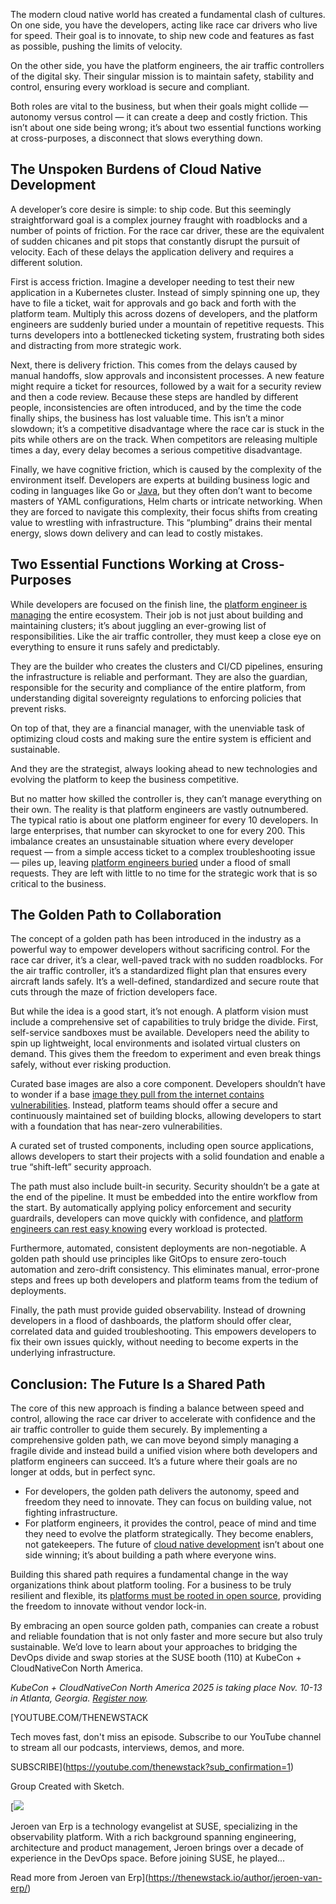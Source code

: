 The modern cloud native world has created a fundamental clash of cultures. On one side, you have the developers, acting like race car drivers who live for speed. Their goal is to innovate, to ship new code and features as fast as possible, pushing the limits of velocity.

On the other side, you have the platform engineers, the air traffic controllers of the digital sky. Their singular mission is to maintain safety, stability and control, ensuring every workload is secure and compliant.

Both roles are vital to the business, but when their goals might collide — autonomy versus control — it can create a deep and costly friction. This isn’t about one side being wrong; it’s about two essential functions working at cross-purposes, a disconnect that slows everything down.

## The Unspoken Burdens of Cloud Native Development

A developer’s core desire is simple: to ship code. But this seemingly straightforward goal is a complex journey fraught with roadblocks and a number of points of friction. For the race car driver, these are the equivalent of sudden chicanes and pit stops that constantly disrupt the pursuit of velocity. Each of these delays the application delivery and requires a different solution.

First is access friction. Imagine a developer needing to test their new application in a Kubernetes cluster. Instead of simply spinning one up, they have to file a ticket, wait for approvals and go back and forth with the platform team. Multiply this across dozens of developers, and the platform engineers are suddenly buried under a mountain of repetitive requests. This turns developers into a bottlenecked ticketing system, frustrating both sides and distracting from more strategic work.

Next, there is delivery friction. This comes from the delays caused by manual handoffs, slow approvals and inconsistent processes. A new feature might require a ticket for resources, followed by a wait for a security review and then a code review. Because these steps are handled by different people, inconsistencies are often introduced, and by the time the code finally ships, the business has lost valuable time. This isn’t a minor slowdown; it’s a competitive disadvantage where the race car is stuck in the pits while others are on the track. When competitors are releasing multiple times a day, every delay becomes a serious competitive disadvantage.

Finally, we have cognitive friction, which is caused by the complexity of the environment itself. Developers are experts at building business logic and coding in languages like Go or  [Java](https://thenewstack.io/introduction-to-java-programming-language/), but they often don’t want to become masters of YAML configurations, Helm charts or intricate networking. When they are forced to navigate this complexity, their focus shifts from creating value to wrestling with infrastructure. This “plumbing” drains their mental energy, slows down delivery and can lead to costly mistakes.

## Two Essential Functions Working at Cross-Purposes

While developers are focused on the finish line, the [platform engineer is managing](https://thenewstack.io/how-platform-engineering-helps-manage-innovation-responsibly/) the entire ecosystem. Their job is not just about building and maintaining clusters; it’s about juggling an ever-growing list of responsibilities. Like the air traffic controller, they must keep a close eye on everything to ensure it runs safely and predictably.

They are the builder who creates the clusters and CI/CD pipelines, ensuring the infrastructure is reliable and performant. They are also the guardian, responsible for the security and compliance of the entire platform, from understanding digital sovereignty regulations to enforcing policies that prevent risks.

On top of that, they are a financial manager, with the unenviable task of optimizing cloud costs and making sure the entire system is efficient and sustainable.

And they are the strategist, always looking ahead to new technologies and evolving the platform to keep the business competitive.

But no matter how skilled the controller is, they can’t manage everything on their own. The reality is that platform engineers are vastly outnumbered. The typical ratio is about one platform engineer for every 10 developers. In large enterprises, that number can skyrocket to one for every 200. This imbalance creates an unsustainable situation where every developer request — from a simple access ticket to a complex troubleshooting issue — piles up, leaving [platform engineers buried](https://thenewstack.io/platform-teams-start-small-to-win-big/) under a flood of small requests. They are left with little to no time for the strategic work that is so critical to the business.

## The Golden Path to Collaboration

The concept of a golden path has been introduced in the industry as a powerful way to empower developers without sacrificing control. For the race car driver, it’s a clear, well-paved track with no sudden roadblocks. For the air traffic controller, it’s a standardized flight plan that ensures every aircraft lands safely. It’s a well-defined, standardized and secure route that cuts through the maze of friction developers face.

But while the idea is a good start, it’s not enough. A platform vision must include a comprehensive set of capabilities to truly bridge the divide. First, self-service sandboxes must be available. Developers need the ability to spin up lightweight, local environments and isolated virtual clusters on demand. This gives them the freedom to experiment and even break things safely, without ever risking production.

Curated base images are also a core component. Developers shouldn’t have to wonder if a base [image they pull from the internet contains vulnerabilities](https://thenewstack.io/container-image-fault-lines-are-being-exposed/). Instead, platform teams should offer a secure and continuously maintained set of building blocks, allowing developers to start with a foundation that has near-zero vulnerabilities.

A curated set of trusted components, including open source applications, allows developers to start their projects with a solid foundation and enable a true “shift-left” security approach.

The path must also include built-in security. Security shouldn’t be a gate at the end of the pipeline. It must be embedded into the entire workflow from the start. By automatically applying policy enforcement and security guardrails, developers can move quickly with confidence, and [platform engineers can rest easy knowing](https://thenewstack.io/ebooks/platform-engineering/platform-engineering-what-you-need-to-know-now/) every workload is protected.

Furthermore, automated, consistent deployments are non-negotiable. A golden path should use principles like GitOps to ensure zero-touch automation and zero-drift consistency. This eliminates manual, error-prone steps and frees up both developers and platform teams from the tedium of deployments.

Finally, the path must provide guided observability. Instead of drowning developers in a flood of dashboards, the platform should offer clear, correlated data and guided troubleshooting. This empowers developers to fix their own issues quickly, without needing to become experts in the underlying infrastructure.

## Conclusion: The Future Is a Shared Path

The core of this new approach is finding a balance between speed and control, allowing the race car driver to accelerate with confidence and the air traffic controller to guide them securely. By implementing a comprehensive golden path, we can move beyond simply managing a fragile divide and instead build a unified vision where both developers and platform engineers can succeed. It’s a future where their goals are no longer at odds, but in perfect sync.

* For developers, the golden path delivers the autonomy, speed and freedom they need to innovate. They can focus on building value, not fighting infrastructure.
* For platform engineers, it provides the control, peace of mind and time they need to evolve the platform strategically. They become enablers, not gatekeepers. The future of [cloud native development](https://thenewstack.io/cloud-native/ "cloud native development") isn’t about one side winning; it’s about building a path where everyone wins.

Building this shared path requires a fundamental change in the way organizations think about platform tooling. For a business to be truly resilient and flexible, its [platforms must be rooted in open source](https://thenewstack.io/building-an-idp-with-help-from-the-open-source-cnoe-framework/), providing the freedom to innovate without vendor lock-in.

By embracing an open source golden path, companies can create a robust and reliable foundation that is not only faster and more secure but also truly sustainable. We’d love to learn about your approaches to bridging the DevOps divide and swap stories at the SUSE booth (110) at KubeCon + CloudNativeCon North America.

*KubeCon + CloudNativeCon North America 2025 is taking place Nov. 10-13 in Atlanta, Georgia.* [*Register now*](https://events.linuxfoundation.org/kubecon-cloudnativecon-north-america/register/)*.*

[YOUTUBE.COM/THENEWSTACK

Tech moves fast, don't miss an episode. Subscribe to our YouTube
channel to stream all our podcasts, interviews, demos, and more.

SUBSCRIBE](https://youtube.com/thenewstack?sub_confirmation=1)

Group
Created with Sketch.

[![](https://thenewstack.io/wp-content/uploads/2025/10/32d96169-cropped-99730b59-jeroen-van-erp-600x600.jpeg)

Jeroen van Erp is a technology evangelist at SUSE, specializing in the observability platform. With a rich background spanning engineering, architecture and product management, Jeroen brings over a decade of experience in the DevOps space. Before joining SUSE, he played...

Read more from Jeroen van Erp](https://thenewstack.io/author/jeroen-van-erp/)